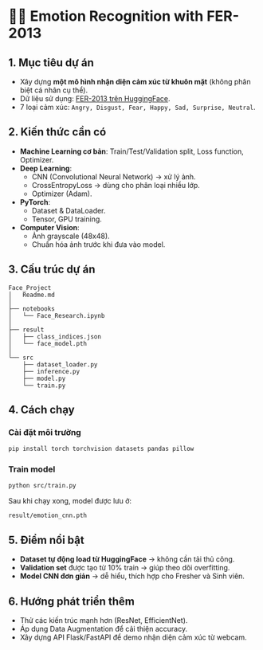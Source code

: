# 🧑‍🎓 Emotion Recognition with FER-2013

## 1. Mục tiêu dự án
- Xây dựng **một mô hình nhận diện cảm xúc từ khuôn mặt** (không phân biệt cá nhân cụ thể).
- Dữ liệu sử dụng: [FER-2013 trên HuggingFace](https://huggingface.co/datasets/Jeneral/fer-2013).
- 7 loại cảm xúc: `Angry, Disgust, Fear, Happy, Sad, Surprise, Neutral`.

## 2. Kiến thức cần có
- **Machine Learning cơ bản**: Train/Test/Validation split, Loss function, Optimizer.
- **Deep Learning**:
  - CNN (Convolutional Neural Network) → xử lý ảnh.
  - CrossEntropyLoss → dùng cho phân loại nhiều lớp.
  - Optimizer (Adam).
- **PyTorch**:
  - Dataset & DataLoader.
  - Tensor, GPU training.
- **Computer Vision**:
  - Ảnh grayscale (48x48).
  - Chuẩn hóa ảnh trước khi đưa vào model.

## 3. Cấu trúc dự án
```
Face_Project
│   Readme.md
│
├── notebooks
│   └── Face_Research.ipynb
│
├── result
│   ├── class_indices.json
│   └── face_model.pth
│
└── src
    ├── dataset_loader.py
    ├── inference.py
    ├── model.py
    └── train.py
```

## 4. Cách chạy
### Cài đặt môi trường
```bash
pip install torch torchvision datasets pandas pillow
```

### Train model
```bash
python src/train.py
```

Sau khi chạy xong, model được lưu ở:
```
result/emotion_cnn.pth
```

## 5. Điểm nổi bật
- **Dataset tự động load từ HuggingFace** → không cần tải thủ công.
- **Validation set** được tạo từ 10% train → giúp theo dõi overfitting.
- **Model CNN đơn giản** → dễ hiểu, thích hợp cho Fresher và Sinh viên.

## 6. Hướng phát triển thêm
- Thử các kiến trúc mạnh hơn (ResNet, EfficientNet).
- Áp dụng Data Augmentation để cải thiện accuracy.
- Xây dựng API Flask/FastAPI để demo nhận diện cảm xúc từ webcam.
